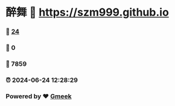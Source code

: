 # 醉舞 :link: https://szm999.github.io 
### :page_facing_up: [24](https://szm999.github.io/tag.html) 
### :speech_balloon: 0 
### :hibiscus: 7859 
### :alarm_clock: 2024-06-24 12:28:29 
### Powered by :heart: [Gmeek](https://github.com/Meekdai/Gmeek)

